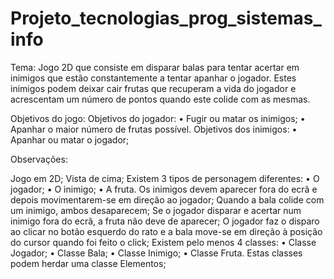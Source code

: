 # Projeto_tecnologias_prog_sistemas_info
Tema:
Jogo 2D que consiste em disparar balas para tentar acertar em inimigos que estão constantemente a
tentar apanhar o jogador. Estes inimigos podem deixar cair frutas que recuperam a vida do jogador e
acrescentam um número de pontos quando este colide com as mesmas.

Objetivos do jogo:
  Objetivos do jogador:
    • Fugir ou matar os inimigos;
    • Apanhar o maior número de frutas possível.
  Objetivos dos inimigos:
    • Apanhar ou matar o jogador;
  
Observações:

Jogo em 2D;
Vista de cima;
Existem 3 tipos de personagem diferentes:
  • O jogador;
  • O inimigo;
  • A fruta.
Os inimigos devem aparecer fora do ecrã e depois movimentarem-se em direção ao jogador;
Quando a bala colide com um inimigo, ambos desaparecem;
Se o jogador disparar e acertar num inimigo fora do ecrã, a fruta não deve de aparecer;
O jogador faz o disparo ao clicar no botão esquerdo do rato e a bala move-se em direção à posição
do cursor quando foi feito o click;
Existem pelo menos 4 classes:
  • Classe Jogador;
  • Classe Bala;
  • Classe Inimigo;
  • Classe Fruta.
Estas classes podem herdar uma classe Elementos;
